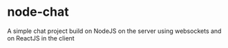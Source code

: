 # node-chat

A simple chat project build on NodeJS on the server using websockets and on ReactJS in the client
